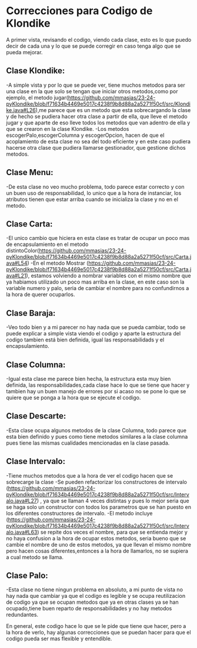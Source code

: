 # Correcciones para Codigo de Klondike

A primer vista, revisando el codigo, viendo cada clase, esto es lo que puedo decir de cada una y lo que se puede corregir en caso tenga algo que se pueda mejorar.

## Clase Klondike:
-A simple vista y por lo que se puede ver, tiene muchos metodos para ser una clase en la que solo se tengan que iniciar otros metodos,como por ejemplo, el metodo jugar(https://github.com/mmasias/23-24-pyKlondike/blob/f71634b4469e5017c4238f9b8d88a2a5271f50cf/src/Klondike.java#L26),me parece que es un metodo que esta sobrecargando la clase y de hecho se pudiera hacer otra clase a partir de ella, que lleve el metodo jugar y que aparte de eso lleve todos los metodos que van adentro de ella y que se crearon en la clase Klondike.
-Los metodos escogerPalo,escogerColumna y escogerOpcion, hacen de que el acoplamiento de esta clase no sea del todo eficiente y en este caso pudiera hacerse otra clase que pudiera llamarse gestionador, que gestione dichos metodos.

## Clase Menu:
-De esta clase no veo mucho problema, todo parece estar correcto y con un buen uso de responsabilidad, lo unico que a la hora de instanciar, los atributos tienen que estar arriba cuando se inicializa la clase y no en el metodo.

## Clase Carta:
-El unico cambio que hiciera en esta clase es tratar de ocupar un poco mas de encapsulamiento en el metodo distintoColor(https://github.com/mmasias/23-24-pyKlondike/blob/f71634b4469e5017c4238f9b8d88a2a5271f50cf/src/Carta.java#L54) 
-En el metodo Mostrar (https://github.com/mmasias/23-24-pyKlondike/blob/f71634b4469e5017c4238f9b8d88a2a5271f50cf/src/Carta.java#L21), estamos volviendo a nombrar variables con el mismo nombre que ya habiamos utilizado un poco mas arriba en la clase, en este caso son la variable numero y palo, seria de cambiar el nombre para no confundirnos a la hora de querer ocuparlos.

## Clase Baraja:
-Veo todo bien y a mi parecer no hay nada que se pueda cambiar, todo se puede explicar a simple vista viendo el codigo y aparte la estructura del codigo tambien está bien definida, igual las responsabilidads y el encapsulamiento.

## Clase Columna:
-Igual esta clase me parece bien hecha, la estructura esta muy bien definida, las responsabilidades,cada clase hace lo que se tiene que hacer y tambien hay un buen manejo de errores por si acaso no se pone lo que se quiere que se ponga a la hora que se ejecute el codigo.

## Clase Descarte:
-Esta clase ocupa algunos metodos de la clase Columna, todo parece que esta bien definido y pues como tiene metodos similares a la clase columna pues tiene las mismas cualidades mencionadas en la clase pasada.

## Clase Intervalo:
-Tiene muchos metodos que a la hora de ver el codigo hacen que se sobrecarge la clase
-Se pueden refactorizar los constructores de intervalo (https://github.com/mmasias/23-24-pyKlondike/blob/f71634b4469e5017c4238f9b8d88a2a5271f50cf/src/Intervalo.java#L27) , ya que se llaman 4 veces distintas y pues lo mejor seria que se haga solo un constructor con todos los parametros que se han puesto en los diferentes constructores de intervalo.
-El metodo incluye (https://github.com/mmasias/23-24-pyKlondike/blob/f71634b4469e5017c4238f9b8d88a2a5271f50cf/src/Intervalo.java#L63) se repite dos veces el nombre, para que se entienda mejor y no haya confusion a la hora de ocupar estos metodos, seria bueno que se cambie el nombre de uno de estos metodos, ya que llevan el mismo nombre pero hacen cosas diferentes,entonces a la hora de llamarlos, no se supiera a cual metodo se llama.

## Clase Palo:
-Esta clase no tiene ningun problema en absoluto, a mi punto de vista no hay nada que cambiar ya que el codigo es legible y se ocupa reutilizacion de codigo ya que se ocupan metodos que ya en otras clases ya se han ocupado,tiene buen reparto de responsabilidades y no hay metodos redundantes.

En general, este codigo hace lo que se le pide que tiene que hacer, pero a la hora de verlo, hay algunas correcciones que se puedan hacer para que el codigo pueda ser mas flexible y entendible.
